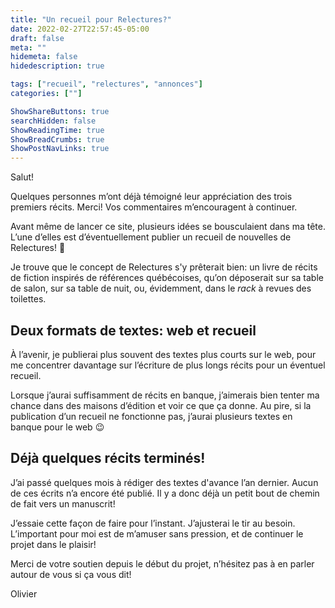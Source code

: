 ```yaml
---
title: "Un recueil pour Relectures?"
date: 2022-02-27T22:57:45-05:00
draft: false
meta: ""
hidemeta: false
hidedescription: true

tags: ["recueil", "relectures", "annonces"]
categories: [""]

ShowShareButtons: true
searchHidden: false
ShowReadingTime: true
ShowBreadCrumbs: true
ShowPostNavLinks: true
---
```

Salut!

Quelques personnes m’ont déjà témoigné leur appréciation des trois premiers récits. Merci! Vos commentaires m’encouragent à continuer.

Avant même de lancer ce site, plusieurs idées se bousculaient dans ma tête. L’une d’elles est d’éventuellement publier un recueil de nouvelles de Relectures! :orange_book:

Je trouve que le concept de Relectures s'y prêterait bien: un livre de récits de fiction inspirés de références québécoises, qu’on déposerait sur sa table de salon, sur sa table de nuit, ou, évidemment, dans le _rack_ à revues des toilettes. 

## Deux formats de textes: web et recueil
À l’avenir, je publierai plus souvent des textes plus courts sur le web, pour me concentrer davantage sur l’écriture de plus longs récits pour un éventuel recueil.

Lorsque j’aurai suffisamment de récits en banque, j’aimerais bien tenter ma chance dans des maisons d’édition et voir ce que ça donne. Au pire, si la publication d’un recueil ne fonctionne pas, j’aurai plusieurs textes en banque pour le web :wink:

## Déjà quelques récits terminés!
J’ai passé quelques mois à rédiger des textes d'avance l’an dernier. Aucun de ces écrits n’a encore été publié. Il y a donc déjà un petit bout de chemin de fait vers un manuscrit!

J’essaie cette façon de faire pour l’instant. J’ajusterai le tir au besoin. L’important pour moi est de m’amuser sans pression, et de continuer le projet dans le plaisir!

Merci de votre soutien depuis le début du projet, n’hésitez pas à en parler autour de vous si ça vous dit!

Olivier